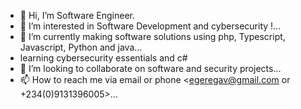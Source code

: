 - 👋 Hi, I’m Software Engineer.
- 👀 I’m interested in Software Development and cybersecurity !...
- 🌱 I’m currently making software solutions using php, Typescript, Javascript, Python and java...
- learning cybersecurity essentials and c#
- 💞️ I’m looking to collaborate on software and security projects...
- 📫 How to reach me via email or phone <egeregav@gmail.com    or +234(0)9131396005>...

<!---
valexdevelopers/valexdevelopers is a ✨ special ✨ repository because its `README.md` (this file) appears on your GitHub profile.
You can click the Preview link to take a look at your changes.
--->
